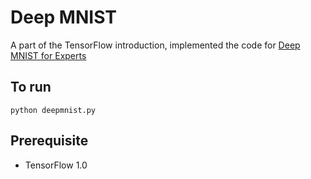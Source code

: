 # Deep MNIST

A part of the TensorFlow introduction, implemented the code for [Deep MNIST for Experts](https://www.tensorflow.org/get_started/mnist/pros)

## To run

`python deepmnist.py`

## Prerequisite
- TensorFlow 1.0
